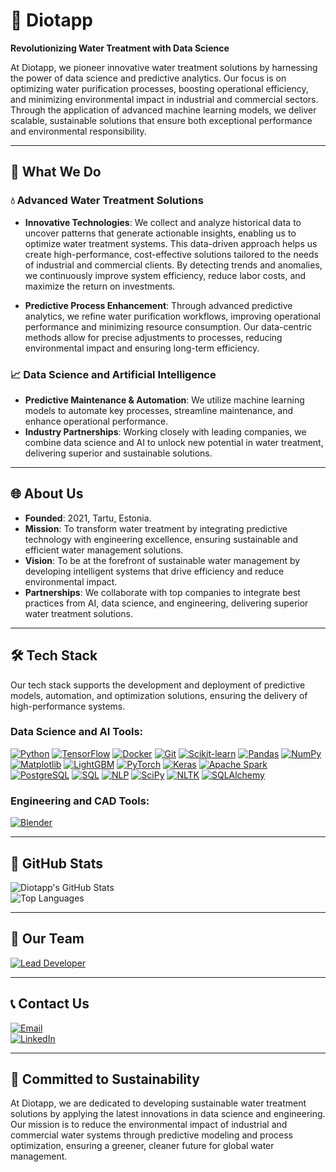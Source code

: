 # 🌊 Diotapp

**Revolutionizing Water Treatment with Data Science**

At Diotapp, we pioneer innovative water treatment solutions by harnessing the power of data science and predictive analytics. Our focus is on optimizing water purification processes, boosting operational efficiency, and minimizing environmental impact in industrial and commercial sectors. Through the application of advanced machine learning models, we deliver scalable, sustainable solutions that ensure both exceptional performance and environmental responsibility.

---

## 🔧 What We Do

### 💧 Advanced Water Treatment Solutions

- **Innovative Technologies**: We collect and analyze historical data to uncover patterns that generate actionable insights, enabling us to optimize water treatment systems. This data-driven approach helps us create high-performance, cost-effective solutions tailored to the needs of industrial and commercial clients. By detecting trends and anomalies, we continuously improve system efficiency, reduce labor costs, and maximize the return on investments.

- **Predictive Process Enhancement**: Through advanced predictive analytics, we refine water purification workflows, improving operational performance and minimizing resource consumption. Our data-centric methods allow for precise adjustments to processes, reducing environmental impact and ensuring long-term efficiency.

### 📈 Data Science and Artificial Intelligence

- **Predictive Maintenance & Automation**: We utilize machine learning models to automate key processes, streamline maintenance, and enhance operational performance.
- **Industry Partnerships**: Working closely with leading companies, we combine data science and AI to unlock new potential in water treatment, delivering superior and sustainable solutions.

---

## 🌐 About Us

- **Founded**: 2021, Tartu, Estonia.
- **Mission**: To transform water treatment by integrating predictive technology with engineering excellence, ensuring sustainable and efficient water management solutions.
- **Vision**: To be at the forefront of sustainable water management by developing intelligent systems that drive efficiency and reduce environmental impact.
- **Partnerships**: We collaborate with top companies to integrate best practices from AI, data science, and engineering, delivering superior water treatment solutions.

---

## 🛠 Tech Stack

Our tech stack supports the development and deployment of predictive models, automation, and optimization solutions, ensuring the delivery of high-performance systems.

### Data Science and AI Tools:

[![Python](https://img.shields.io/badge/Python-3776AB?style=for-the-badge&logo=python&logoColor=white)](https://www.python.org/) 
[![TensorFlow](https://img.shields.io/badge/TensorFlow-FF6F00?style=for-the-badge&logo=tensorflow&logoColor=white)](https://www.tensorflow.org/)
[![Docker](https://img.shields.io/badge/Docker-2496ED?style=for-the-badge&logo=docker&logoColor=white)](https://www.docker.com/)
[![Git](https://img.shields.io/badge/Git-F05032?style=for-the-badge&logo=git&logoColor=white)](https://git-scm.com/)
[![Scikit-learn](https://img.shields.io/badge/Scikit--learn-F7931E?style=for-the-badge&logo=scikit-learn&logoColor=white)](https://scikit-learn.org/)
[![Pandas](https://img.shields.io/badge/Pandas-150458?style=for-the-badge&logo=pandas&logoColor=white)](https://pandas.pydata.org/)
[![NumPy](https://img.shields.io/badge/NumPy-013243?style=for-the-badge&logo=numpy&logoColor=white)](https://numpy.org/)
[![Matplotlib](https://img.shields.io/badge/Matplotlib-11557C?style=for-the-badge&logo=matplotlib&logoColor=white)](https://matplotlib.org/)
[![LightGBM](https://img.shields.io/badge/LightGBM-02457A?style=for-the-badge&logo=lightgbm&logoColor=white)](https://lightgbm.readthedocs.io/)
[![PyTorch](https://img.shields.io/badge/PyTorch-EE4C2C?style=for-the-badge&logo=pytorch&logoColor=white)](https://pytorch.org/)
[![Keras](https://img.shields.io/badge/Keras-D00000?style=for-the-badge&logo=keras&logoColor=white)](https://keras.io/)
[![Apache Spark](https://img.shields.io/badge/Apache%20Spark-E25A1C?style=for-the-badge&logo=apachespark&logoColor=white)](https://spark.apache.org/)
[![PostgreSQL](https://img.shields.io/badge/PostgreSQL-336791?style=for-the-badge&logo=postgresql&logoColor=white)](https://www.postgresql.org/)
[![SQL](https://img.shields.io/badge/SQL-4479A1?style=for-the-badge&logo=Microsoft%20SQL%20Server&logoColor=white)](https://www.microsoft.com/en-us/sql-server)
[![NLP](https://img.shields.io/badge/NLP-008080?style=for-the-badge&logo=ai&logoColor=white)](https://en.wikipedia.org/wiki/Natural_language_processing)
[![SciPy](https://img.shields.io/badge/SciPy-8CAAE6?style=for-the-badge&logo=scipy&logoColor=white)](https://scipy.org/)
[![NLTK](https://img.shields.io/badge/NLTK-003A70?style=for-the-badge&logo=python&logoColor=white)](https://www.nltk.org/)
[![SQLAlchemy](https://img.shields.io/badge/SQLAlchemy-CC0000?style=for-the-badge&logo=databricks&logoColor=white)](https://www.sqlalchemy.org/)

### Engineering and CAD Tools:

[![Blender](https://img.shields.io/badge/Blender-F5792A?style=for-the-badge&logo=blender&logoColor=white)](https://www.blender.org/)  

---

## 🌟 GitHub Stats

![Diotapp's GitHub Stats](https://github-readme-stats.vercel.app/api?username=diotapp&show_icons=true&theme=radical)  
![Top Languages](https://github-readme-stats.vercel.app/api/top-langs/?username=diotapp&layout=compact&theme=radical)

---

## 🌟 Our Team

[![Lead Developer](https://img.shields.io/badge/Lead%20Developer-OKHKO-blue?style=for-the-badge&logo=github&logoColor=white)](https://github.com/okhko)

---

## 📞 Contact Us

[![Email](https://img.shields.io/badge/Email-diotapp@gmail.com-D14836?style=for-the-badge&logo=gmail&logoColor=white)](mailto:diotapp@gmail.com)  
[![LinkedIn](https://img.shields.io/badge/LinkedIn-DIOTAPP-0077B5?style=for-the-badge&logo=linkedin&logoColor=white)](https://www.linkedin.com/company/diotapp/)

---

## 🌱 Committed to Sustainability

At Diotapp, we are dedicated to developing sustainable water treatment solutions by applying the latest innovations in data science and engineering. Our mission is to reduce the environmental impact of industrial and commercial water systems through predictive modeling and process optimization, ensuring a greener, cleaner future for global water management.
